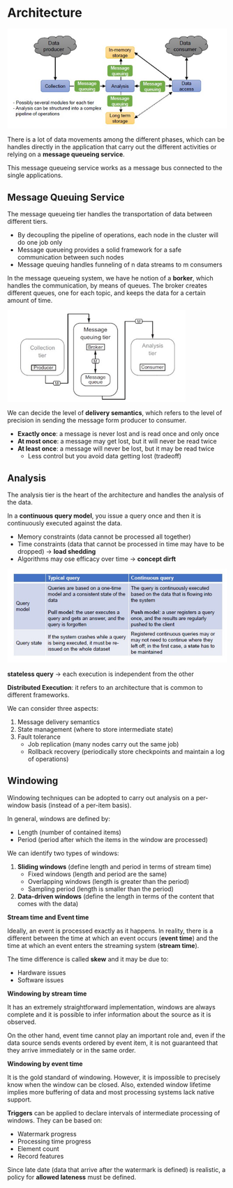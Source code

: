 # Architecture

![](architecture.jpg)

There is a lot of data movements among the different phases, which can be handles directly in the application that carry out the different activities or relying on a **message queueing service**.

This message queueing service works as a message bus connected to the single applications.

## Message Queuing Service

The message queueing tier handles the transportation of data between different tiers.

- By decoupling the pipeline of operations, each node in the cluster will do one job only
- Message queueing provides a solid framework for a safe communication between such nodes
- Message queuing handles funneling of n data streams to m consumers

In the message queueing system, we have he notion of a **borker**, which handles the communication, by means of queues.
The broker creates different queues, one for each topic, and keeps the data for a certain amount of time.

![](broker.jpg)

We can decide the level of **delivery semantics**, which refers to the level of precision in sending the message form producer to consumer.

- **Exactly once**: a message is never lost and is read once and only once 
- **At most once**: a message may get lost, but it will never be read twice
- **At least once**: a message will never be lost, but it may be read twice
    - Less control but you avoid data getting lost (tradeoff)

## Analysis

The analysis tier is the heart of the architecture and handles the analysis of the data.

In a **continuous query model**, you issue a query once and then it is continuously executed against the data.

- Memory constraints (data cannot be processed all together)
- Time constraints (data that cannot be processed in time may have to be dropped) -> **load shedding**
- Algorithms may ose efficacy over time -> **concept dirft**

![](query.jpg)

**stateless query** -> each execution is independent from the other

**Distributed Execution**: it refers to an architecture that is common to different frameworks.

We can consider three aspects:

1. Message delivery semantics
2. State management (where to store intermediate state)
3. Fault tolerance 
    - Job replication (many nodes carry out the same job)
    - Rollback recovery (periodically store checkpoints and maintain a log of operations)

## Windowing

Windowing techniques can be adopted to carry out analysis on a per-window basis (instead of a per-item basis).

In general, windows are defined by:

- Length (number of contained items)
- Period (period after which the items in the window are processed)

We can identify two types of windows:

1. **Sliding windows** (define length and period in terms of stream time)
    - Fixed windows (length and period are the same)
    - Overlapping windows (length is greater than the period)
    - Sampling period (length is smaller than the period)
2. **Data-driven windows** (define the length in terms of the content that comes with the data)

**Stream time and Event time**

Ideally, an event is processed exactly as it happens. In reality, there is a different between the time at which an event occurs (**event time**) and the time at which an event enters the streaming system (**stream time**).

The time difference is called **skew** and it may be due to:

- Hardware issues
- Software issues

**Windowing by stream time**

It has an extremely straightforward implementation, windows are always complete and it is possible to infer information about the source as it is observed.

On the other hand, event time cannot play an important role and, even if the data source sends events ordered by event item, it is not guaranteed that they arrive immediately or in the same order.

**Windowing by event time**

It is the gold standard of windowing.
However, it is impossible to precisely know when the window can be closed. Also, extended window lifetime implies more buffering of data and most processing systems lack native support.

**Triggers** can be applied to declare intervals of intermediate processing of windows.
They can be based on:

- Watermark progress
- Processing time progress
- Element count
- Record features

Since late date (data that arrive after the watermark is defined) is realistic, a policy for **allowed lateness** must be defined.







